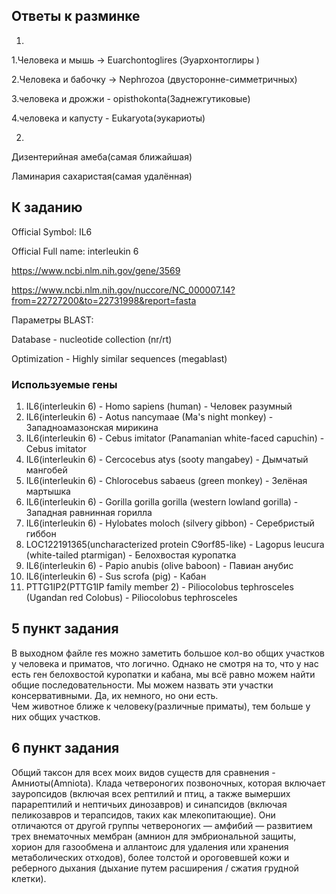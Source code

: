 ## Ответы к разминке

1)
1.Человека и мышь -> Euarchontoglires (Эуархонтоглиры )

2.Человека и бабочку -> Nephrozoa (двусторонне-симметричных)

3.человека и дрожжи - opisthokonta(Заднежгутиковые)

4.человека и капусту - Eukaryota(эукариоты)

2)
Дизентерийная амеба(самая ближайшая)

Ламинария сахаристая(самая удалённая)

## К заданию
Official Symbol: IL6

Official Full name: interleukin 6

https://www.ncbi.nlm.nih.gov/gene/3569

https://www.ncbi.nlm.nih.gov/nuccore/NC_000007.14?from=22727200&to=22731998&report=fasta

Параметры BLAST: 

Database - nucleotide collection (nr/rt)

Optimization - Highly similar sequences (megablast)

### Используемые гены

1) IL6(interleukin 6) - Homo sapiens (human) - Человек разумный
2) IL6(interleukin 6) - Aotus nancymaae (Ma's night monkey) - Западноамазонская мирикина
3) IL6(interleukin 6) - Cebus imitator (Panamanian white-faced capuchin) - Cebus imitator
4) IL6(interleukin 6) - Cercocebus atys (sooty mangabey) - Дымчатый мангобей
5) IL6(interleukin 6) - Chlorocebus sabaeus (green monkey) - Зелёная мартышка
6) IL6(interleukin 6) - Gorilla gorilla gorilla (western lowland gorilla) - Западная равнинная горилла
7) IL6(interleukin 6) - Hylobates moloch (silvery gibbon) - Серебристый гиббон
8) LOC122191365(uncharacterized protein C9orf85-like) - Lagopus leucura (white-tailed ptarmigan) - Белохвостая куропатка
9) IL6(interleukin 6) - Papio anubis (olive baboon) - Павиан анубис
10) IL6(interleukin 6) - Sus scrofa (pig) - Кабан
11) PTTG1IP2(PTTG1IP family member 2) - Piliocolobus tephrosceles (Ugandan red Colobus) - Piliocolobus tephrosceles

## 5 пункт задания
В выходном файле res можно заметить большое кол-во общих участков у человека и приматов, что логично. Однако не смотря на то, что у нас есть ген белохвостой куропатки и кабана,  мы всё равно можем найти общие последовательности. Мы можем назвать эти участки консервативными. Да, их немного, но они есть.   
Чем животное ближе к человеку(различные приматы), тем больше у них общих участков.

## 6 пункт задания
Общий таксон для всех моих видов существ для сравнения - Амниоты(Amniota). 
Клада четвероногих позвоночных, которая включает зауропсидов (включая всех рептилий и птиц, а также вымерших парарептилий и нептичьих динозавров) и синапсидов (включая пеликозавров и терапсидов, таких как млекопитающие). Они отличаются от другой группы четвероногих — амфибий — развитием трех внематочных мембран (амнион для эмбриональной защиты, хорион для газообмена и аллантоис для удаления или хранения метаболических отходов), более толстой и ороговевшей кожи и реберного дыхания (дыхание путем расширения / сжатия грудной клетки).
